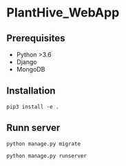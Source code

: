 # PlantHive_WebApp

## Prerequisites

- Python >3.6
- Django
- MongoDB

## Installation

```
pip3 install -e .
```

## Runn server

```
python manage.py migrate

python manage.py runserver
```
